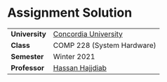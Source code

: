 Assignment Solution
================================


<table>
  <tr>
    <td><strong>University</strong></td><td><a href="http://www.concordia.ca/">Concordia University</a></td>
  </tr>
  <tr>
    <td><strong>Class</strong></td><td>COMP 228 (System Hardware)</td>
  </tr>
  <tr>
    <td><strong>Semester</strong></td><td>Winter 2021</td>
  </tr>
  <tr>
    <td><strong>Professor</strong></td><td><a href="https://www.concordia.ca/ginacody/computer-science-software-eng/faculty.html?fpid=hassan-hajjdiab">Hassan Hajjdiab</a></td>
  </tr>
</table>
